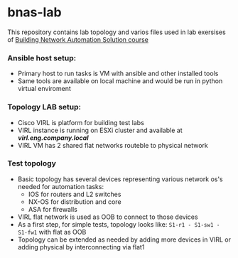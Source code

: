 # bnas-lab

This repository contains lab topology and varios files used in lab exersises of [Building Network Automation Solution course](https://my.ipspace.net/bin/list?id=NetAutSol)

### Ansible host setup:
- Primary host to run tasks is VM with ansible and other installed tools
- Same tools are available on local machine and would be run in python virtual enviroment 

### Topology LAB setup:
- Cisco VIRL is platform for building test labs
- VIRL instance is running on ESXi cluster and available at ***virl.eng.company.local***
- VIRL VM has 2 shared flat networks routeble to physical network

### Test topology 
- Basic topology has several devices representing various network os's needed for automation tasks:
  - IOS for routers and L2 switches
  - NX-OS for distribution and core 
  - ASA for firewalls
- VIRL flat network is used as OOB to connect to those devices
- As a first step, for simple tests, topology looks like: `S1-r1 - S1-sw1 - S1-fw1` with flat as OOB 
- Topology can be extended as needed by adding more devices in VIRL or adding physical by interconnecting via flat1

